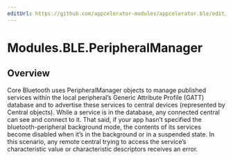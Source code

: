 ```yaml
---
editUrl: https://github.com/appcelerator-modules/appcelerator.ble/edit/master/apidoc/PeripheralManager.yml
---
```

# Modules.BLE.PeripheralManager

<TypeHeader/>

## Overview

Core Bluetooth uses PeripheralManager objects to manage published services within the local
peripheral’s Generic Attribute Profile (GATT) database and to advertise these services to
central devices (represented by Central objects). While a service is in the database, any
connected central can see and connect to it.
That said, if your app hasn’t specified the bluetooth-peripheral background mode, the contents
of its services become disabled when it’s in the background or in a suspended state. In this
scenario, any remote central trying to access the service’s characteristic value or characteristic
descriptors receives an error.

<ApiDocs/>
